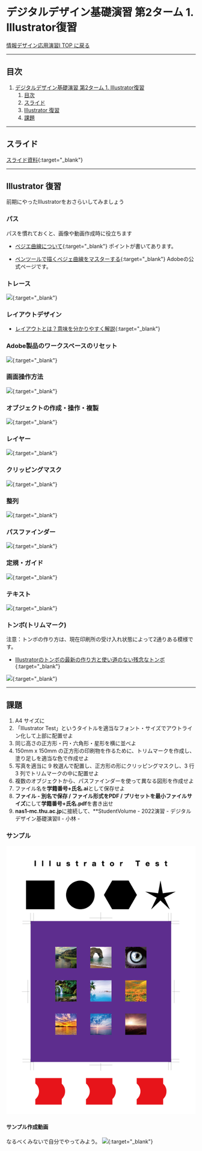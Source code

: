 # デジタルデザイン基礎演習 第2ターム 1. Illustrator復習

[情報デザイン応用演習I TOP に戻る](./index.md)

---
## 目次

1. [デジタルデザイン基礎演習 第2ターム 1. Illustrator復習](#デジタルデザイン基礎演習-第2ターム-1-illustrator復習)
   1. [目次](#目次)
   2. [スライド](#スライド)
   3. [Illustrator 復習](#illustrator-復習)
   4. [課題](#課題)

---

## スライド

[スライド資料](./dd2_01slide.pdf){:target="_blank"}

---
## Illustrator 復習
前期にやったIllustratorをおさらいしてみましょう

### パス
パスを慣れておくと、画像や動画作成時に役立ちます

- [ベジエ曲線について](https://cultureacademia.jp/illustrator/108/){:target="_blank"}
ポイントが書いてあります。

- [ペンツールで描くベジェ曲線をマスターする](https://helpx.adobe.com/jp/illustrator/how-to/draw-edit-curves.html){:target="_blank"}
Adobeの公式ページです。

### トレース
[![](https://img.youtube.com/vi/JLVa8owqV-M/0.jpg)](https://www.youtube.com/watch?v=JLVa8owqV-M){:target="_blank"}

### レイアウトデザイン
- [レイアウトとは？意味を分かりやすく解説](https://saruwakakun.com/design/tips/what-is-layout){:target="_blank"}

### Adobe製品のワークスペースのリセット
[![](https://img.youtube.com/vi/x8mrpKguFuM/0.jpg)](https://www.youtube.com/watch?v=x8mrpKguFuM){:target="_blank"}

### 画面操作方法
[![](https://img.youtube.com/vi/7GXcVhtkCH4/0.jpg)](https://www.youtube.com/watch?v=7GXcVhtkCH4){:target="_blank"}

### オブジェクトの作成・操作・複製
[![](https://img.youtube.com/vi/azVXmsoMMXM/0.jpg)](https://www.youtube.com/watch?v=azVXmsoMMXM){:target="_blank"}

### レイヤー
[![](https://img.youtube.com/vi/y3nWsnUe8uk/0.jpg)](https://www.youtube.com/watch?v=y3nWsnUe8uk){:target="_blank"}

### クリッピングマスク
[![](https://img.youtube.com/vi/loIbbhB4Ma8/0.jpg)](https://www.youtube.com/watch?v=loIbbhB4Ma8){:target="_blank"}

### 整列
[![](https://img.youtube.com/vi/fttFo0ApxGE/0.jpg)](https://www.youtube.com/watch?v=fttFo0ApxGE){:target="_blank"}

### パスファインダー
[![](https://img.youtube.com/vi/jttS-iYHoug/0.jpg)](https://www.youtube.com/watch?v=jttS-iYHoug){:target="_blank"}

### 定規・ガイド
[![](https://img.youtube.com/vi/idejcAk1Bgc/0.jpg)](https://www.youtube.com/watch?v=idejcAk1Bgc){:target="_blank"}

### テキスト
[![](https://img.youtube.com/vi/b348t6o2HtQ/0.jpg)](https://www.youtube.com/watch?v=b348t6o2HtQ){:target="_blank"}

### トンボ(トリムマーク)
注意：トンボの作り方は、現在印刷所の受け入れ状態によって2通りある模様です。
- [Illustratorのトンボの最新の作り方と使い道のない残念なトンボ](https://design-trekker.jp/design/illustrator/trim-marks/){:target="_blank"}

[![](https://img.youtube.com/vi/p9FPzHrkErI/0.jpg)](https://www.youtube.com/watch?v=p9FPzHrkErI){:target="_blank"}


---
## 課題
1. A4 サイズに
2. 「Illustrator Test」というタイトルを適当なフォント・サイズでアウトライン化して上部に配置せよ
3. 同じ高さの正方形・円・六角形・星形を横に並べよ
4. 150mm x 150mm の正方形の印刷物を作るために、トリムマークを作成し、塗り足しを適当な色で作成せよ
5. 写真を適当に 9 枚選んで配置し、正方形の形にクリッピングマスクし、3 行 3 列でトリムマークの中に配置せよ
6. 複数のオブジェクトから、パスファインダーを使って異なる図形を作成せよ
7. ファイル名を**学籍番号+氏名.ai**として保存せよ
8. **ファイル - 別名で保存 / ファイル形式をPDF / プリセットを最小ファイルサイズ**にして**学籍番号+氏名.pdf**を書き出せ
9. **nas1-mc.thu.ac.jp**に接続して、**StudentVolume - 2022演習 - デジタルデザイン基礎演習II - 小林 - 

### サンプル
![](img/dd2_01_sample.png)

#### サンプル作成動画
なるべくみないで自分でやってみよう。
[![](https://img.youtube.com/vi/Bov0a3ZuTaY/0.jpg)](https://www.youtube.com/watch?v=Bov0a3ZuTaY){:target="_blank"}




